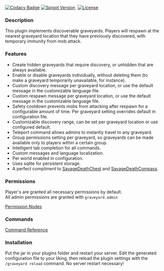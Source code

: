 [![Codacy Badge](https://app.codacy.com/project/badge/Grade/22486a079c8140f5a0202ec551f976cf)](https://app.codacy.com/gh/winterhavenmc/SavageGraveyards/dashboard?utm_source=gh&utm_medium=referral&utm_content=&utm_campaign=Badge_grade)
[![Spigot Version](https://badgen.net/static/spigot-api/1.21.7?color=yellow)](https://spigotmc.org)
&nbsp;[![License](https://badgen.net/static/license/GPLv3)](https://www.gnu.org/licenses/gpl-3.0)

### Description

This plugin implements discoverable graveyards. Players will respawn at the nearest graveyard location that they have previously discovered, with temporary immunity from mob attack.

### Features

*   Create hidden graveyards that require discovery, or unhidden that are always available.
*   Enable or disable graveyards individually, without deleting them (to make a graveyard temporarily unavailable, for instance).
*   Custom discovery message per graveyard location, or use the default message in the customizable language file.
*   Custom respawn message per graveyard location, or use the default message in the customizable language file.
*   Safety cooldown prevents mobs from attacking after respawn for a configurable amount of time. Per graveyard setting overrides default in configuration file.
*   Customizable discovery range, can be set per graveyard location or use configured default.
*   Teleport command allows admins to instantly travel to any graveyard.
*   Group permissions setting per graveyard, so graveyards can be made available only to players within a certain group.
*   Intelligent tab completion for all commands.
*   Custom messages and language localization.
*   Per world enabled in configuration.
*   Uses sqlite for persistent storage.
*   A perfect compliment to [SavageDeathChest](https://github.com/tim-savage/SavageDeathChest) and [SavageDeathCompass](https://github.com/tim-savage/SavageDeathCompass).

### Permissions

Player's are granted all necessary permissions by default.  
All admin permissions are granted with `graveyard.admin`  

[Permission Nodes](https://github.com/tim-savage/SavageGraveyards/wiki/Permission-Nodes)

### Commands

[Command Reference](https://github.com/tim-savage/SavageGraveyards/wiki/Command-Summary)

### Installation

Put the jar in your plugins folder and restart your server. Edit the generated configuration file to your liking, then reload the plugin settings with the `/graveyard reload` command. No server restart necessary!
